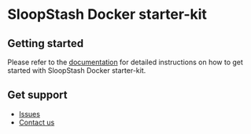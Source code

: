 # SloopStash Docker starter-kit


## Getting started
Please refer to the [documentation](https://sloopstash.com/documentation/toolkit/container/docker/index.html) for detailed instructions on how to get started with SloopStash Docker starter-kit.


## Get support
- [Issues](https://github.com/sloopstash/kickstart-docker/issues)
- [Contact us](https://sloopstash.com/contact.html)

